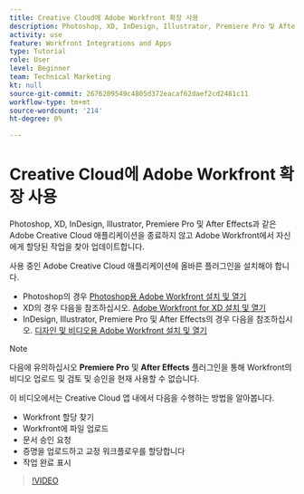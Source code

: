 ```yaml
---
title: Creative Cloud에 Adobe Workfront 확장 사용
description: Photoshop, XD, InDesign, Illustrator, Premiere Pro 및 After Effects과 같은 Adobe Creative Cloud 애플리케이션을 종료하지 않고 Adobe Workfront에서 자신에게 할당된 작업을 찾아 업데이트합니다
activity: use
feature: Workfront Integrations and Apps
type: Tutorial
role: User
level: Beginner
team: Technical Marketing
kt: null
source-git-commit: 2676209549c4805d372eacaf62daef2cd2481c11
workflow-type: tm+mt
source-wordcount: '214'
ht-degree: 0%

---
```


# Creative Cloud에 Adobe Workfront 확장 사용

Photoshop, XD, InDesign, Illustrator, Premiere Pro 및 After Effects과 같은 Adobe Creative Cloud 애플리케이션을 종료하지 않고 Adobe Workfront에서 자신에게 할당된 작업을 찾아 업데이트합니다.

사용 중인 Adobe Creative Cloud 애플리케이션에 올바른 플러그인을 설치해야 합니다.

* Photoshop의 경우 [Photoshop용 Adobe Workfront 설치 및 열기](https://experienceleague.adobe.com/docs/workfront/using/adobe-workfront-integrations/workfront-for-creative-cloud/install-wf-cc/wf-cc-install-ps.html?)
* XD의 경우 다음을 참조하십시오. [Adobe Workfront for XD 설치 및 열기](https://experienceleague.adobe.com/docs/workfront/using/adobe-workfront-integrations/workfront-for-creative-cloud/install-wf-cc/wf-adobe-xd-install.html?)
* InDesign, Illustrator, Premiere Pro 및 After Effects의 경우 다음을 참조하십시오. [디자인 및 비디오용 Adobe Workfront 설치 및 열기](https://experienceleague.adobe.com/docs/workfront/using/adobe-workfront-integrations/workfront-for-creative-cloud/install-wf-cc/wf-install-cc.html?)

>[!NOTE]
>
>다음에 유의하십시오 **Premiere Pro** 및 **After Effects** 플러그인을 통해 Workfront의 비디오 업로드 및 검토 및 승인을 현재 사용할 수 없습니다.


이 비디오에서는 Creative Cloud 앱 내에서 다음을 수행하는 방법을 알아봅니다.

* Workfront 할당 찾기
* Workfront에 파일 업로드
* 문서 승인 요청
* 증명을 업로드하고 교정 워크플로우를 할당합니다
* 작업 완료 표시

>[!VIDEO](https://video.tv.adobe.com/v/3415452/?quality=12)
